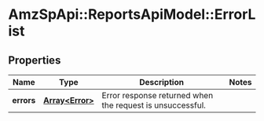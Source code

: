 # AmzSpApi::ReportsApiModel::ErrorList

## Properties
Name | Type | Description | Notes
------------ | ------------- | ------------- | -------------
**errors** | [**Array&lt;Error&gt;**](Error.md) | Error response returned when the request is unsuccessful. | 

